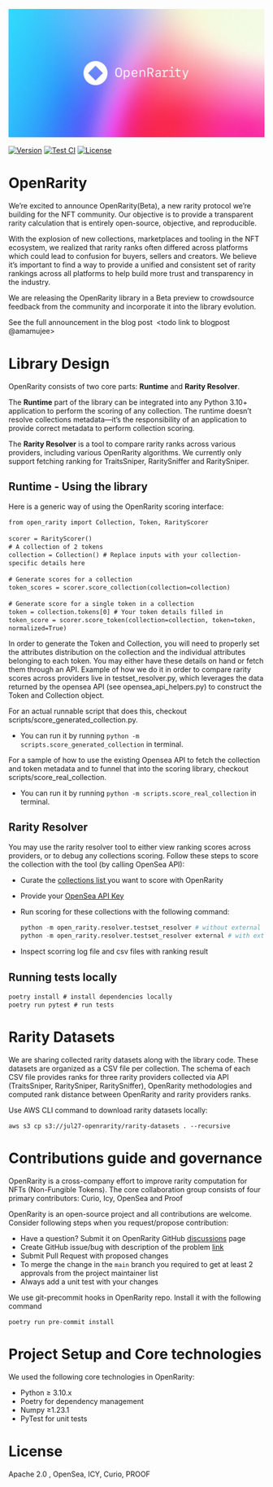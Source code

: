 ![OpenRarity](img/OR_Github_banner.jpg)

[![Version][version-badge]][version-link]
[![Test CI][ci-badge]][ci-link]
[![License][license-badge]][license-link]


# OpenRarity

We’re excited to announce OpenRarity(Beta), a new rarity protocol we’re building for the NFT community. Our objective is to provide a transparent rarity calculation that is entirely open-source, objective, and reproducible.

With the explosion of new collections, marketplaces and tooling in the NFT ecosystem, we realized that rarity ranks often differed across platforms which could lead to confusion for buyers, sellers and creators. We believe it’s important to find a way to provide a unified and consistent set of rarity rankings across all platforms to help build more trust and transparency in the industry.

We are releasing the OpenRarity library in a Beta preview to crowdsource feedback from the community and incorporate it into the library evolution.

See the full announcement in the blog post  <todo link to blogpost @amamujee>

# Library Design
OpenRarity consists of two core parts: **Runtime** and **Rarity Resolver**.

The **Runtime** part of the library can be integrated into any Python 3.10+ application to perform the scoring of any collection. The runtime doesn’t resolve collections metadata—it’s the responsibility of an application to provide correct metadata to perform collection scoring.

The **Rarity Resolver** is a tool to compare rarity ranks across various providers,
including various OpenRarity algorithms. We currently only support fetching ranking for
TraitsSniper, RaritySniffer and RaritySniper.

## Runtime - Using the library
Here is a generic way of using the OpenRarity scoring interface:
```
from open_rarity import Collection, Token, RarityScorer

scorer = RarityScorer()
# A collection of 2 tokens
collection = Collection() # Replace inputs with your collection-specific details here

# Generate scores for a collection
token_scores = scorer.score_collection(collection=collection)

# Generate score for a single token in a collection
token = collection.tokens[0] # Your token details filled in
token_score = scorer.score_token(collection=collection, token=token, normalized=True)
```

In order to generate the Token and Collection, you will need to properly set the attributes distribution on the collection and the individual attributes belonging to each token. You may either have these details on hand or fetch them through an API. Example of how we do it in order to compare rarity scores across providers live in testset_resolver.py, which leverages the data returned by the opensea API (see opensea_api_helpers.py) to construct the Token and Collection object.

For an actual runnable script that does this, checkout scripts/score_generated_collection.py.
- You can run it by running `python -m scripts.score_generated_collection` in terminal.

For a sample of how to use the existing Opensea API to fetch the collection and token
metadata and to funnel that into the scoring library, checkout scripts/score_real_collection.
- You can run it by running `python -m scripts.score_real_collection` in terminal.


## Rarity Resolver
You may use the rarity resolver tool to either view ranking scores across providers, or to debug any collections scoring. Follow these steps to score the collection with the tool (by calling OpenSea API):

- Curate the <a href="https://github.com/ProjectOpenSea/open-rarity/blob/main/open_rarity/data/test_collections.json" title=“Collections>collections list </a> you want to score with OpenRarity
- Provide your <a href="https://github.com/ProjectOpenSea/open-rarity/blob/main/open_rarity/resolver/opensea_api_helpers.py#L20"> OpenSea API Key </a>
- Run scoring for these collections with the following command:

    ```python
    python -m open_rarity.resolver.testset_resolver # without external rarity resolution
    python -m open_rarity.resolver.testset_resolver external # with external rarity resolution
    ```
- Inspect scorring log file and csv files with ranking result

## Running tests locally

```
poetry install # install dependencies locally
poetry run pytest # run tests
```

# Rarity Datasets

We are sharing collected rarity datasets along with the library code. These datasets are organized as a CSV file per collection. The schema of each CSV file provides ranks for three rarity providers collected via API (TraitsSniper, RaritySniper, RaritySniffer), OpenRarity methodologies and computed rank distance between OpenRarity and rarity providers ranks.

Use AWS CLI command to download rarity datasets locally:

```
aws s3 cp s3://jul27-openrarity/rarity-datasets . --recursive
```

# Contributions guide and governance

OpenRarity is a cross-company effort to improve rarity computation for NFTs (Non-Fungible Tokens). The core collaboration group consists of four primary contributors: Curio, Icy, OpenSea and Proof

OpenRarity is an open-source project and all contributions are welcome. Consider following steps when you request/propose contribution:

- Have a question? Submit it on OpenRarity GitHub  [discussions](https://github.com/ProjectOpenSea/open-rarity/discussions) page
- Create GitHub issue/bug with description of the problem [link](https://github.com/ProjectOpenSea/open-rarity/issues/new?assignees=impreso&labels=bug&template=bug_report.md&title=)
- Submit Pull Request with proposed changes
- To merge the change in the `main` branch you required to get at least 2 approvals from the project maintainer list
- Always add a unit test with your changes

We use git-precommit hooks in OpenRarity repo. Install it with the following command
```
poetry run pre-commit install
```

# Project Setup and Core technologies

We used the following core technologies in OpenRarity:

- Python ≥ 3.10.x
- Poetry for dependency management
- Numpy ≥1.23.1
- PyTest for unit tests

# License

Apache 2.0 , OpenSea, ICY, Curio, PROOF



[license-badge]: https://img.shields.io/github/license/ProjectOpenSea/open-rarity
[license-link]: https://github.com/ProjectOpenSea/open-rarity/blob/main/LICENSE
[ci-badge]: https://github.com/ProjectOpenSea/open-rarity/actions/workflows/tests.yaml/badge.svg
[ci-link]: https://github.com/ProjectOpenSea/open-rarity/actions/workflows/tests.yaml
[version-badge]: https://img.shields.io/github/package-json/v/ProjectOpenSea/open-rarity
[version-link]: https://github.com/ProjectOpenSea/open-rarity/releases?display_name=tag
